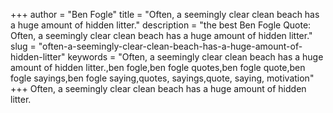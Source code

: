 +++
author = "Ben Fogle"
title = "Often, a seemingly clear clean beach has a huge amount of hidden litter."
description = "the best Ben Fogle Quote: Often, a seemingly clear clean beach has a huge amount of hidden litter."
slug = "often-a-seemingly-clear-clean-beach-has-a-huge-amount-of-hidden-litter"
keywords = "Often, a seemingly clear clean beach has a huge amount of hidden litter.,ben fogle,ben fogle quotes,ben fogle quote,ben fogle sayings,ben fogle saying,quotes, sayings,quote, saying, motivation"
+++
Often, a seemingly clear clean beach has a huge amount of hidden litter.
